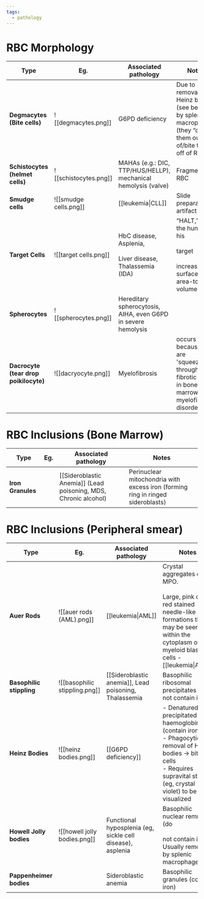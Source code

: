 ```yaml
---
tags:
  - pathology
---
```

# RBC Morphology

| **Type**                              | Eg.                   | Associated pathology                                           | Notes                                                                                                            |
| ------------------------------------- | --------------------- | -------------------------------------------------------------- | ---------------------------------------------------------------------------------------------------------------- |
| **Degmacytes (Bite cells)**           | ![[degmacytes.png]]   | G6PD deficiency                                                | Due to removal of Heinz bodies (see below) by splenic macrophages (they “deg” them out of/bite them off of RBCs) |
| **Schistocytes (helmet cells)**       | ![[schistocytes.png]] | MAHAs (e.g.: DIC, TTP/HUS/HELLP), mechanical hemolysis (valve) | Fragmented RBC                                                                                                   |
| **Smudge cells**                      | ![[smudge cells.png]] | [[leukemia\|CLL]]                                              | Slide preparation artifact                                                                                       |
| **Target Cells**                      | ![[target cells.png]] | HbC disease, Asplenia,<br><br>Liver disease, Thalassemia (IDA) | “HALT,” said the hunter to his<br><br>target<br><br>increased surface area-to-volume ratio                       |
| **Spherocytes**                       | ![[spherocytes.png]]  | Hereditary spherocytosis, AIHA, even G6PD in severe hemolysis  |                                                                                                                  |
| **Dacrocyte (tear drop poikilocyte)** | ![[dacryocyte.png]]   | Myelofibrosis                                                  | occurs because they are 'squeezed' through the fibrotic tissue in bone marrow in myelofibrotic disorders.        |

# RBC Inclusions (Bone Marrow)

| **Type**          | Eg. | Associated pathology                                            | Notes                                                                           |
| ----------------- | --- | --------------------------------------------------------------- | ------------------------------------------------------------------------------- |
| **Iron Granules** |     | [[Sideroblastic Anemia]] (Lead poisoning, MDS, Chronic alcohol) | Perinuclear mitochondria with excess iron (forming ring in ringed sideroblasts) |

# RBC Inclusions (Peripheral smear)

| **Type**                 | Eg.                                  | Associated pathology                                       | Notes                                                                                                                                                                              |
| ------------------------ | ------------------------------------ | ---------------------------------------------------------- | ---------------------------------------------------------------------------------------------------------------------------------------------------------------------------------- |
| **Auer Rods**            | ![[auer rods (AML).png]]             | [[leukemia\|AML]]                                          | Crystal aggregates of MPO.<br><br>Large, pink or red stained needle-like formations that may be seen within the cytoplasm of myeloid blast cells - [[leukemia\|AML]]               |
| **Basophilic stippling** | ![[basophilic stippling.png]]        | [[Sideroblastic anemia]], Lead poisoning, Thalassemia      | Basophilic ribosomal precipitates (do not contain iron)                                                                                                                            |
| **Heinz Bodies**         | ![[heinz bodies.png]]                | [[G6PD deficiency]]                                        | - Denatured and precipitated haemoglobin (contain iron)<br>- Phagocytic removal of Heinz bodies -> bite cells<br>- Requires supravital stain (eg, crystal violet) to be visualized |
| **Howell Jolly bodies**  | ![[howell jolly bodies.png]] | Functional hyposplenia (eg, sickle cell disease), asplenia | Basophilic nuclear remnants (do<br><br>not contain iron). Usually removed by splenic macrophages.                                                                                  |
| **Pappenheimer bodies**  |                                      | Sideroblastic anemia                                       | Basophilic granules (contain iron)                                                                                                                                                 |
